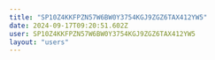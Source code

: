 ```yaml
---
title: "SP10Z4KKFPZN57W6BW0Y3754KGJ9ZGZ6TAX412YW5"
date: 2024-09-17T09:20:51.602Z
user: SP10Z4KKFPZN57W6BW0Y3754KGJ9ZGZ6TAX412YW5
layout: "users"
---
```

    